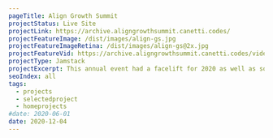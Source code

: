 ```yaml
---
pageTitle: Align Growth Summit
projectStatus: Live Site
projectLink: https://archive.aligngrowthsummit.canetti.codes/
projectFeatureImage: /dist/images/align-gs.jpg
projectFeatureImageRetina: /dist/images/align-gs@2x.jpg
projectFeatureVid: https://archive.aligngrowthsummit.canetti.codes/videos/trim.mp4
projectType: Jamstack
projectExcerpt: This annual event had a facelift for 2020 as well as some last minute changes due to the Covid-19 Pandemic. 
seoIndex: all
tags:
  - projects
  - selectedproject
  - homeprojects
#date: 2020-06-01
date: 2020-12-04
---
```

